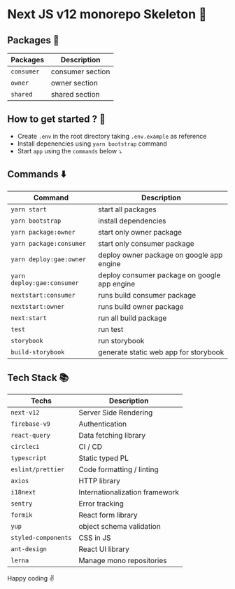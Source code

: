 # Next JS v12 monorepo Skeleton :seedling:

## Packages :tada:
|  Packages  |    Description   |
| ---------- | ---------------- |
| `consumer` | consumer section |
| `owner`    | owner section    |
| `shared`   | shared section   |

## How to get started ? :rocket:

- Create `.env` in the root directory taking `.env.example` as reference
- Install depenencies using `yarn bootstrap` command
- Start `app` using the `commands` below :arrow_heading_down:

## Commands :arrow_down:

|         Command            |            Description                    |
| -------------------------- | ----------------------------------------- |
| `yarn start`               | start all packages                        |
| `yarn bootstrap`           | install dependencies                      |
| `yarn package:owner`       | start only owner package                  |
| `yarn package:consumer`    | start only consumer package               |
| `yarn deploy:gae:owner`    | deploy owner package on google app engine |
| `yarn deploy:gae:consumer` | deploy consumer package on google app engine |
| `nextstart:consumer`       | runs build consumer package                  |
| `nextstart:owner`          | runs build owner package                     |
| `next:start`               | run all build package                        |
| `test`                     | run test                                     |
| `storybook`                | run storybook                                |
| `build-storybook`          | generate static web app for storybook        |

## Tech Stack :books:

|    Techs           |     Description         |
|------------------- | ----------------------- |
| `next-v12`         | Server Side Rendering   |
| `firebase-v9`      | Authentication          |  
| `react-query`      | Data fetching library   |  
| `circleci`         | CI / CD                 |  
| `typescript`       | Static typed PL         |  
| `eslint/prettier`  | Code formatting / linting      |  
| `axios`            | HTTP library                   |
| `i18next`          | Internationalization framework |
| `sentry`           | Error tracking                 |
| `formik`           | React form library             |
| `yup`              | object schema validation       |
| `styled-components`| CSS in JS                      |
| `ant-design`       | React UI library               |
| `lerna`            | Manage mono repositories       |


Happy coding :v:
